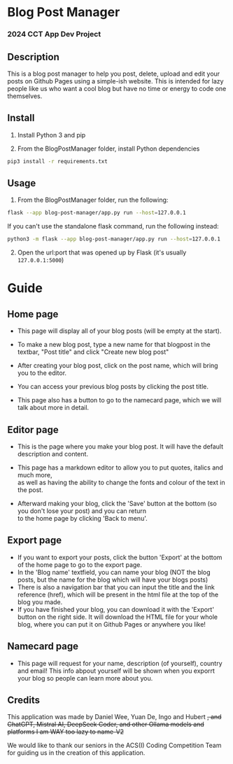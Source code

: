 # Blog Post Manager
### 2024 CCT App Dev Project
## Description
This is a blog post manager to help you post, delete, upload and edit your posts on Github Pages using a simple-ish website. 
This is intended for lazy people like us who want a cool blog but have no time or energy to code one themselves.

## Install
1) Install Python 3 and pip

2) From the BlogPostManager folder, install Python dependencies
```sh
pip3 install -r requirements.txt
```

## Usage
1) From the BlogPostManager folder, run the following:
```sh
flask --app blog-post-manager/app.py run --host=127.0.0.1
```

If you can't use the standalone flask command, run the following instead:
```sh
python3 -m flask --app blog-post-manager/app.py run --host=127.0.0.1
```

2) Open the url:port that was opened up by Flask (it's usually `127.0.0.1:5000`)

# Guide
## Home page
- This page will display all of your blog posts (will be empty at the start).  
  
- To make a new blog post, type a new name for that blogpost in the textbar, "Post title" and click "Create new blog post"  
- After creating your blog post, click on the post name, which will bring you to the editor.  

- You can access your previous blog posts by clicking the post title.  
- This page also has a button to go to the namecard page, which we will talk about more in detail. 
## Editor page  
- This is the page where you make your blog post. It will have the default description and content.  

- This page has a markdown editor to allow you to put quotes, italics and much more,  
as well as having the ability to change the fonts and colour of the text in the post.  

- Afterward making your blog, click the 'Save' button at the bottom (so you don't lose your post) and you can return  
to the home page by clicking 'Back to menu'.  

## Export page  
- If you want to export your posts, click the button 'Export' at the bottom of the home page to go to the export page.  
- In the 'Blog name' textfield, you can name your blog (NOT the blog posts, but the name for the blog which will have your blogs posts)
- There is also a navigation bar that you can input the title and the link reference (href), which will be present in the html file at the top of the blog you made. 
- If you have finished your blog, you can download it with the 'Export' button on the right side. It will download the HTML file for your whole blog, where you can put it on Github Pages or anywhere you like!

## Namecard page
- This page will request for your name, description (of yourself), country and email! This info abpout yourself will be shown when you exporrt your blog so people can learn more about you. 

## Credits 
This application was made by Daniel Wee, Yuan De, Ingo and Hubert ~~, and ChatGPT, Mistral AI, DeepSeek Coder, and other Ollama models and platforms I am WAY too lazy to name-V2~~

We would like to thank our seniors in the ACS(I) Coding Competition Team for guiding us in the creation of this application.
